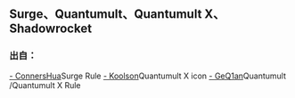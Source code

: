 ## Surge、Quantumult、Quantumult X、Shadowrocket
### 出自：

[- ConnersHua](https://github.com/ConnersHua/Profiles)Surge Rule
[- Koolson](https://github.com/Koolson/Qure)Quantumult X icon
[- GeQ1an](https://github.com/GeQ1an/Rules)Quantumult /Quantumult X Rule
